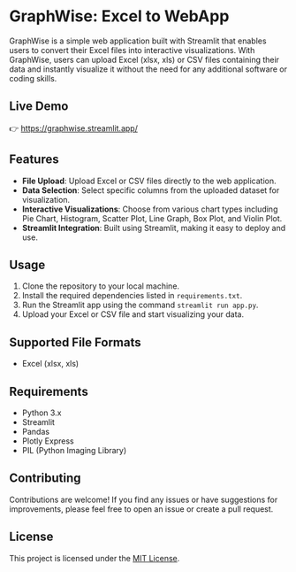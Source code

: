 # GraphWise: Excel to WebApp

GraphWise is a simple web application built with Streamlit that enables users to convert their Excel files into interactive visualizations. With GraphWise, users can upload Excel (xlsx, xls) or CSV files containing their data and instantly visualize it without the need for any additional software or coding skills.

## Live Demo
👉 https://graphwise.streamlit.app/

## Features

- **File Upload**: Upload Excel or CSV files directly to the web application.
- **Data Selection**: Select specific columns from the uploaded dataset for visualization.
- **Interactive Visualizations**: Choose from various chart types including Pie Chart, Histogram, Scatter Plot, Line Graph, Box Plot, and Violin Plot.
- **Streamlit Integration**: Built using Streamlit, making it easy to deploy and use.

## Usage

1. Clone the repository to your local machine.
2. Install the required dependencies listed in `requirements.txt`.
3. Run the Streamlit app using the command `streamlit run app.py`.
4. Upload your Excel or CSV file and start visualizing your data.

## Supported File Formats

- Excel (xlsx, xls)

## Requirements

- Python 3.x
- Streamlit
- Pandas
- Plotly Express
- PIL (Python Imaging Library)

## Contributing

Contributions are welcome! If you find any issues or have suggestions for improvements, please feel free to open an issue or create a pull request.

## License

This project is licensed under the [MIT License](LICENSE).
